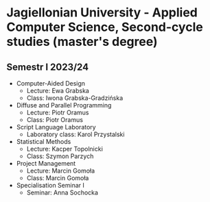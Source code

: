 # Jagiellonian University - Applied Computer Science, Second-cycle studies (master's degree)

## Semestr I 2023/24

* Computer-Aided Design
   * Lecture: Ewa Grabska
   * Class: Iwona Grabska-Gradzińska
* Diffuse and Parallel Programming
   * Lecture: Piotr Oramus
   * Class: Piotr Oramus
* Script Language Laboratory
    * Laboratory class: Karol Przystalski
 * Statistical Methods
   * Lecture: Kacper Topolnicki
   * Class:	Szymon Parzych
* Project Management
   * Lecture: Marcin Gomoła
   * Class: Marcin Gomoła
* Specialisation Seminar I
   * Seminar: Anna Sochocka
